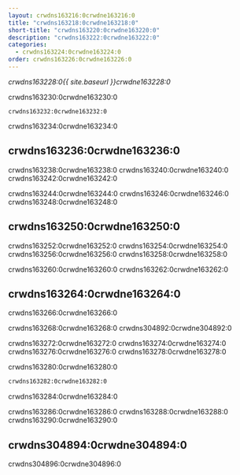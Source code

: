 ```yaml
---
layout: crwdns163216:0crwdne163216:0
title: "crwdns163218:0crwdne163218:0"
short-title: "crwdns163220:0crwdne163220:0"
description: "crwdns163222:0crwdne163222:0"
categories:
  - crwdns163224:0crwdne163224:0
order: crwdns163226:0crwdne163226:0
---
```


*crwdns163228:0{{ site.baseurl }}crwdne163228:0*

crwdns163230:0crwdne163230:0

    crwdns163232:0crwdne163232:0
    

crwdns163234:0crwdne163234:0

## crwdns163236:0crwdne163236:0

crwdns163238:0crwdne163238:0 crwdns163240:0crwdne163240:0 crwdns163242:0crwdne163242:0

crwdns163244:0crwdne163244:0 crwdns163246:0crwdne163246:0 crwdns163248:0crwdne163248:0

## crwdns163250:0crwdne163250:0

crwdns163252:0crwdne163252:0 crwdns163254:0crwdne163254:0 crwdns163256:0crwdne163256:0 crwdns163258:0crwdne163258:0

crwdns163260:0crwdne163260:0 crwdns163262:0crwdne163262:0

## crwdns163264:0crwdne163264:0

crwdns163266:0crwdne163266:0

crwdns163268:0crwdne163268:0 crwdns304892:0crwdne304892:0

crwdns163272:0crwdne163272:0 crwdns163274:0crwdne163274:0 crwdns163276:0crwdne163276:0 crwdns163278:0crwdne163278:0

crwdns163280:0crwdne163280:0

```bash
crwdns163282:0crwdne163282:0
```

crwdns163284:0crwdne163284:0

crwdns163286:0crwdne163286:0 crwdns163288:0crwdne163288:0 crwdns163290:0crwdne163290:0

## crwdns304894:0crwdne304894:0

crwdns304896:0crwdne304896:0